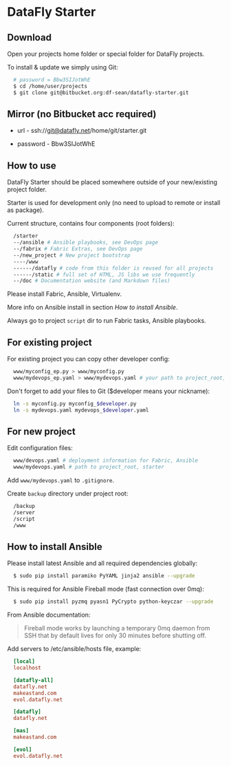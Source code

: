 DataFly Starter
===============

Download
--------

Open your projects home folder or special folder for DataFly projects.

To install & update we simply using Git:

```bash
  # password = Bbw3SIJotWhE
  $ cd /home/user/projects
  $ git clone git@bitbucket.org:df-sean/datafly-starter.git
```

Mirror (no Bitbucket acc required)
----------------------------------

* url - ssh://git@datafly.net/home/git/starter.git

* password - Bbw3SIJotWhE

How to use
----------

DataFly Starter should be placed somewhere outside of your new/existing project
folder.

Starter is used for development only (no need to upload to remote or
install as package).

Current structure, contains four components (root folders):

```bash
  /starter
  --/ansible # Ansible playbooks, see DevOps page
  --/fabrix # Fabric Extras, see DevOps page
  --/new_project # New project bootstrap
  ----/www
  ------/datafly # code from this folder is reused for all projects
  ------/static # full set of HTML, JS libs we use frequently
  --/doc # Documentation website (and Markdown files)
```

Please install Fabric, Ansible, Virtualenv.

More info on Ansible install in section *How to install Ansible*.

Always go to project `script` dir to run Fabric tasks, Ansible playbooks.

For existing project
--------------------

For existing project you can copy other developer config:

```bash
  www/myconfig_ep.py > www/myconfig.py
  www/mydevops_ep.yaml > www/mydevops.yaml # your path to project_root, starter
```

Don't forget to add your files to Git ($developer means your nickname):

```bash
  ln -s myconfig.py myconfig_$developer.py
  ln -s mydevops.yaml mydevops_$developer.yaml
```

For new project
---------------

Edit configuration files:

```bash
  www/devops.yaml # deployment information for Fabric, Ansible
  www/mydevops.yaml # path to project_root, starter
```

Add `www/mydevops.yaml` to `.gitignore`.

Create `backup` directory under project root:

```bash
  /backup
  /server
  /script
  /www
```

How to install Ansible
----------------------

Please install latest Ansible and all required dependencies
globally:

```bash
  $ sudo pip install paramiko PyYAML jinja2 ansible --upgrade
```

This is required for Ansible Fireball mode (fast connection over 0mq):

```bash
  $ sudo pip install pyzmq pyasn1 PyCrypto python-keyczar --upgrade
```

From Ansible documentation:

> Fireball mode works by launching a temporary 0mq daemon from SSH that by
default lives for only 30 minutes before shutting off.

Add servers to /etc/ansible/hosts file, example:

```ini
  [local]
  localhost

  [datafly-all]
  datafly.net
  makeastand.com
  evol.datafly.net

  [datafly]
  datafly.net

  [mas]
  makeastand.com

  [evol]
  evol.datafly.net
```



